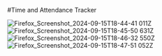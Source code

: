 #Time and Attendance Tracker

![Firefox_Screenshot_2024-09-15T18-44-41 011Z](https://github.com/user-attachments/assets/4301aff0-462c-4128-861d-bb5fee4d46fc)
![Firefox_Screenshot_2024-09-15T18-45-50 631Z](https://github.com/user-attachments/assets/bdd0aa4f-4442-4a69-94ed-1cce1ca62a45)
![Firefox_Screenshot_2024-09-15T18-46-32 550Z](https://github.com/user-attachments/assets/b586d245-e364-4fc6-9802-37e852c2c08e)
![Firefox_Screenshot_2024-09-15T18-47-51 052Z](https://github.com/user-attachments/assets/499f1324-a34c-4921-ba4e-c28d87dcf872)
